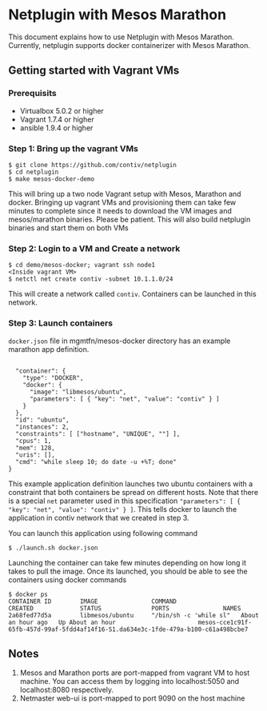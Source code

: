 # Netplugin with Mesos Marathon

This document explains how to use Netplugin with Mesos Marathon. Currently, netplugin supports docker containerizer with Mesos Marathon.

## Getting started with Vagrant VMs
### Prerequisits
- Virtualbox 5.0.2 or higher
- Vagrant 1.7.4 or higher
- ansible 1.9.4 or higher

### Step 1: Bring up the vagrant VMs

```
$ git clone https://github.com/contiv/netplugin
$ cd netplugin
$ make mesos-docker-demo
```

This will bring up a two node Vagrant setup with Mesos, Marathon and docker.
Bringing up vagrant VMs and provisioning them can take few minutes to complete since it needs to download the VM images and mesos/marathon binaries. Please be patient.
This will also build netplugin binaries and start them on both VMs


### Step 2: Login to a VM and Create a network

```
$ cd demo/mesos-docker; vagrant ssh node1
<Inside vagrant VM>
$ netctl net create contiv -subnet 10.1.1.0/24
```

This will create a network called `contiv`. Containers can be launched in this network.

### Step 3: Launch containers

`docker.json` file in mgmtfn/mesos-docker directory has an example marathon app definition.

```

  "container": {
    "type": "DOCKER",
    "docker": {
      "image": "libmesos/ubuntu",
      "parameters": [ { "key": "net", "value": "contiv" } ]
    }
  },
  "id": "ubuntu",
  "instances": 2,
  "constraints": [ ["hostname", "UNIQUE", ""] ],
  "cpus": 1,
  "mem": 128,
  "uris": [],
  "cmd": "while sleep 10; do date -u +%T; done"
}
```

This example application definition launches two ubuntu containers with a constraint that both containers be spread on different hosts.
Note that there is a special `net` parameter used in this specification `"parameters": [ { "key": "net", "value": "contiv" } ]`. This tells docker to launch the application in contiv network that we created in step 3.

You can launch this application using following command

```
$ ./launch.sh docker.json
```

Launching the container can take few minutes depending on how long it takes to pull the image.
Once its launched, you should be able to see the containers using docker commands

```
$ docker ps
CONTAINER ID        IMAGE               COMMAND                  CREATED             STATUS              PORTS               NAMES
2a68fed77d5a        libmesos/ubuntu     "/bin/sh -c 'while sl"   About an hour ago   Up About an hour                       mesos-cce1c91f-65fb-457d-99af-5fdd4af14f16-S1.da634e3c-1fde-479a-b100-c61a498bcbe7
 ```

## Notes

 1. Mesos and Marathon ports are port-mapped from vagrant VM to host machine. You can access them by logging into localhost:5050 and localhost:8080 respectively.
 2. Netmaster web-ui is port-mapped to port 9090 on the host machine
